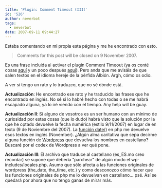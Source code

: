 ```yaml
---
title: 'Plugin: Comment Timeout (III)'
id: '526'
author: neverbot
tags:
  - neverbot
date: 2007-09-11 09:44:27
---
```


Estaba comentando en mi propia esta página y me he encontrado con esto.

> Comments for this post will be closed on 9 November 2007.

Es una frase incluida al activar el plugin Comment Timeout (ya os conté cosas [aquí](/plugin-comment-timeout/) y un poco después [aquí](/plugin-comment-timeout-ii/)). Pero anda que me avisáis de que salen textos en el idioma hereje de la pérfida Albión. Argh, cómo os odio.

A ver si tengo un rato y lo traduzco, que no sé dónde está.

**Actualización**: He encontrado ese rato y he traducido las frases que he encontrado en inglés. No sé si lo habré hecho con todas o se me habrá escapado alguna, ya lo iré viendo con el tiempo. Any help will be guay.

**Actualización II**: Si alguno de vosotros es un ser humano con un mínimo de curiosidad por estas cosas (que lo dudo) habrá visto que la solución por la que he optado devuelve la fecha numérica (estilo 9/11/2007) en lugar de en texto (9 de Noviembre del 2007). La [función date()](http://es.php.net/date) en php me devuelve esos textos en inglés (November). ¿Algún alma caritativa que sepa decirme alguna función de [Wordpress](http://wordpress.org/) que devuelva los nombres en castellano? Buscaré por el codex de Wordpress a ver qué pone.

**Actualización III**: El archivo que traduce al castellano (es\_ES.mo creo recordar) se supone que debería "parchear" de algún modo el wp-includes/locales.php. Asumo que sólo afecta a las funciones originales de wordpress (the\_date, the\_time, etc.) y como desconozco cómo hacer que las funciones originales de php me lo devuelvan en castellano... psé. Así se quedará por ahora que no tengo ganas de mirar más.
